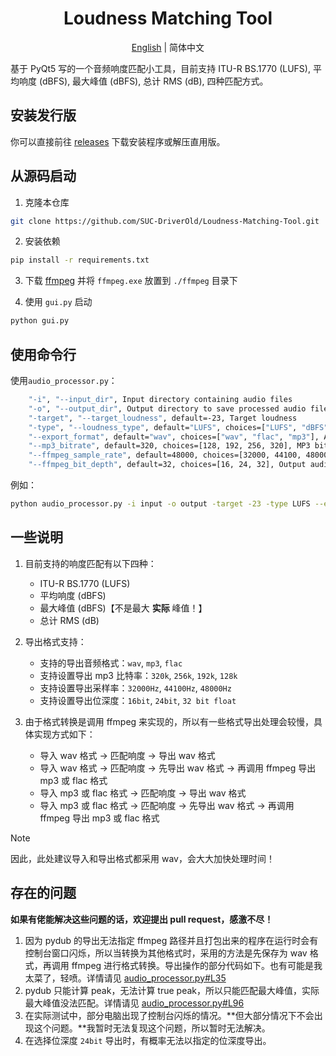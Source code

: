 <div align="center">

# Loudness Matching Tool

[English](./README.md) | 简体中文

</div>

基于 PyQt5 写的一个音频响度匹配小工具，目前支持 ITU-R BS.1770 (LUFS), 平均响度 (dBFS), 最大峰值 (dBFS), 总计 RMS (dB), 四种匹配方式。

## 安装发行版

你可以直接前往 [releases](https://github.com/SUC-DriverOld/Loudness-Matching-Tool/releases) 下载安装程序或解压直用版。

## 从源码启动

1. 克隆本仓库

```bash
git clone https://github.com/SUC-DriverOld/Loudness-Matching-Tool.git
```

2. 安装依赖

```bash
pip install -r requirements.txt
```

3. 下载 [ffmpeg](https://ffmpeg.org/) 并将 `ffmpeg.exe` 放置到 `./ffmpeg` 目录下

4. 使用 `gui.py` 启动

```bash
python gui.py
```

## 使用命令行

使用`audio_processor.py`：

```bash
    "-i", "--input_dir", Input directory containing audio files
    "-o", "--output_dir", Output directory to save processed audio files
    "-target", "--target_loudness", default=-23, Target loudness
    "-type", "--loudness_type", default="LUFS", choices=["LUFS", "dBFS", "Peak_dBFS", "RMSdB"], Type of loudness to match
    "--export_format", default="wav", choices=["wav", "flac", "mp3"], Audio export format
    "--mp3_bitrate", default=320, choices=[128, 192, 256, 320], MP3 bitrate in kbps
    "--ffmpeg_sample_rate", default=48000, choices=[32000, 44100, 48000], Output audio sample rate
    "--ffmpeg_bit_depth", default=32, choices=[16, 24, 32], Output audio bit depth

```

例如：

```bash
python audio_processor.py -i input -o output -target -23 -type LUFS --export_format mp3 --mp3_bitrate 320
```

## 一些说明

1. 目前支持的响度匹配有以下四种：

   - ITU-R BS.1770 (LUFS)
   - 平均响度 (dBFS)
   - 最大峰值 (dBFS)【不是最大 **实际** 峰值！】
   - 总计 RMS (dB)

2. 导出格式支持：

   - 支持的导出音频格式：`wav`, `mp3`, `flac`
   - 支持设置导出 mp3 比特率：`320k`, `256k`, `192k`, `128k`
   - 支持设置导出采样率：`32000Hz`, `44100Hz`, `48000Hz`
   - 支持设置导出位深度：`16bit`, `24bit`, `32 bit float`

3. 由于格式转换是调用 ffmpeg 来实现的，所以有一些格式导出处理会较慢，具体实现方式如下：

   - 导入 wav 格式 -> 匹配响度 -> 导出 wav 格式
   - 导入 wav 格式 -> 匹配响度 -> 先导出 wav 格式 -> 再调用 ffmpeg 导出 mp3 或 flac 格式
   - 导入 mp3 或 flac 格式 -> 匹配响度 -> 导出 wav 格式
   - 导入 mp3 或 flac 格式 -> 匹配响度 -> 先导出 wav 格式 -> 再调用 ffmpeg 导出 mp3 或 flac 格式

> [!NOTE]
>
> 因此，此处建议导入和导出格式都采用 wav，会大大加快处理时间！

## 存在的问题

**如果有佬能解决这些问题的话，欢迎提出 pull request，感激不尽！**

1. 因为 pydub 的导出无法指定 ffmpeg 路径并且打包出来的程序在运行时会有控制台窗口闪烁，所以当转换为其他格式时，采用的方法是先保存为 wav 格式，再调用 ffmpeg 进行格式转换。导出操作的部分代码如下。也有可能是我太菜了，轻喷。详情请见 [audio_processor.py#L35](https://github.com/SUC-DriverOld/Loudness-Matching-Tool/blob/main/audio_processor.py#L35)
2. pydub 只能计算 peak，无法计算 true peak，所以只能匹配最大峰值，实际最大峰值没法匹配。详情请见 [audio_processor.py#L96](https://github.com/SUC-DriverOld/Loudness-Matching-Tool/blob/main/audio_processor.py#L96)
3. 在实际测试中，部分电脑出现了控制台闪烁的情况。**但大部分情况下不会出现这个问题。**我暂时无法复现这个问题，所以暂时无法解决。
4. 在选择位深度 `24bit` 导出时，有概率无法以指定的位深度导出。
